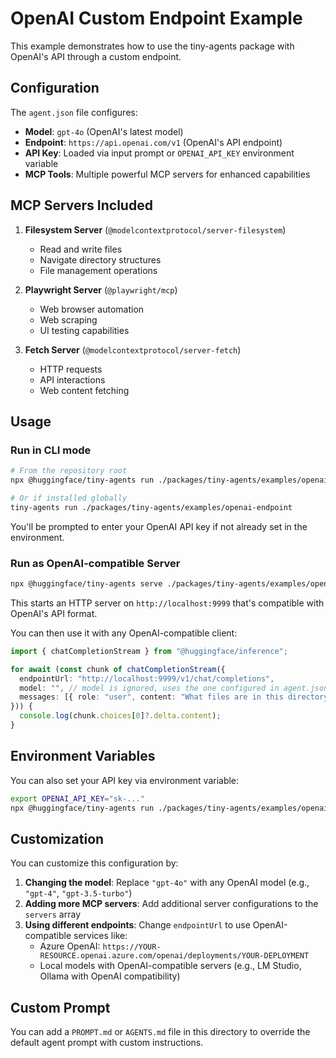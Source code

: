 # OpenAI Custom Endpoint Example

This example demonstrates how to use the tiny-agents package with OpenAI's API through a custom endpoint.

## Configuration

The `agent.json` file configures:
- **Model**: `gpt-4o` (OpenAI's latest model)
- **Endpoint**: `https://api.openai.com/v1` (OpenAI's API endpoint)
- **API Key**: Loaded via input prompt or `OPENAI_API_KEY` environment variable
- **MCP Tools**: Multiple powerful MCP servers for enhanced capabilities

## MCP Servers Included

1. **Filesystem Server** (`@modelcontextprotocol/server-filesystem`)
   - Read and write files
   - Navigate directory structures
   - File management operations

2. **Playwright Server** (`@playwright/mcp`)
   - Web browser automation
   - Web scraping
   - UI testing capabilities

3. **Fetch Server** (`@modelcontextprotocol/server-fetch`)
   - HTTP requests
   - API interactions
   - Web content fetching

## Usage

### Run in CLI mode

```bash
# From the repository root
npx @huggingface/tiny-agents run ./packages/tiny-agents/examples/openai-endpoint

# Or if installed globally
tiny-agents run ./packages/tiny-agents/examples/openai-endpoint
```

You'll be prompted to enter your OpenAI API key if not already set in the environment.

### Run as OpenAI-compatible Server

```bash
npx @huggingface/tiny-agents serve ./packages/tiny-agents/examples/openai-endpoint
```

This starts an HTTP server on `http://localhost:9999` that's compatible with OpenAI's API format.

You can then use it with any OpenAI-compatible client:

```typescript
import { chatCompletionStream } from "@huggingface/inference";

for await (const chunk of chatCompletionStream({
  endpointUrl: "http://localhost:9999/v1/chat/completions",
  model: "", // model is ignored, uses the one configured in agent.json
  messages: [{ role: "user", content: "What files are in this directory?" }],
})) {
  console.log(chunk.choices[0]?.delta.content);
}
```

## Environment Variables

You can also set your API key via environment variable:

```bash
export OPENAI_API_KEY="sk-..."
npx @huggingface/tiny-agents run ./packages/tiny-agents/examples/openai-endpoint
```

## Customization

You can customize this configuration by:

1. **Changing the model**: Replace `"gpt-4o"` with any OpenAI model (e.g., `"gpt-4"`, `"gpt-3.5-turbo"`)
2. **Adding more MCP servers**: Add additional server configurations to the `servers` array
3. **Using different endpoints**: Change `endpointUrl` to use OpenAI-compatible services like:
   - Azure OpenAI: `https://YOUR-RESOURCE.openai.azure.com/openai/deployments/YOUR-DEPLOYMENT`
   - Local models with OpenAI-compatible servers (e.g., LM Studio, Ollama with OpenAI compatibility)

## Custom Prompt

You can add a `PROMPT.md` or `AGENTS.md` file in this directory to override the default agent prompt with custom instructions.
